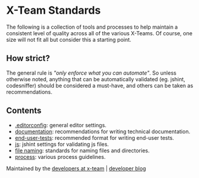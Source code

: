 X-Team Standards
====

The following is a collection of tools and processes to help maintain a consistent level of quality across all of the various X-Teams.  Of course, one size will not fit all but consider this a starting point.

How strict?
----

The general rule is _"only enforce what you can automate"_. So unless otherwise noted, anything that can be automatically validated (eg. jshint, codesniffer) should be considered a must-have, and others can be taken as recommendations.

Contents
----

- [.editorconfig](./.editorconfig): general editor settings.
- [documentation](./documentation): recommendations for writing technical documentation.
- [end-user-tests](./end-user-tests): recommended format for writing end-user tests.
- [js](./js): jshint settings for validating js files.
- [file naming](./file-naming.md): standards for naming files and directories.
- [process](./process): various process guidelines.

Maintained by the [developers at x-team](https://www.x-team.com) | [developer blog](https://www.x-team.com/blog/)


